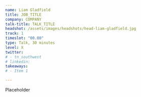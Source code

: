 ```yaml
---
name: Liam Gladfield
title: JOB_TITLE
company: COMPANY
talk-title: TALK_TITLE
headshot: /assets/images/headshots/head-liam-gladfield.jpg
track: 1
timeslot: "00.00"
type: Talk, 30 minutes
level: X
twitter:
# - tn_southwest 
# linkedin: 
takeaways:
# - Item 1

---
```


Placeholder